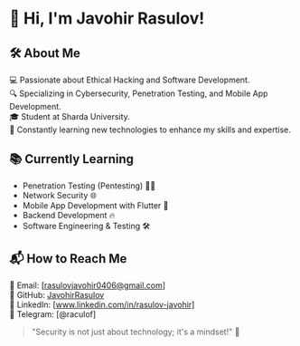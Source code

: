 # 👋 Hi, I'm Javohir Rasulov!  

## 🛠 About Me  
💻 Passionate about Ethical Hacking and Software Development.  
🔍 Specializing in Cybersecurity, Penetration Testing, and Mobile App Development.  
🎓 Student at Sharda University.  
🚀 Constantly learning new technologies to enhance my skills and expertise.  

## 📚 Currently Learning  
- Penetration Testing (Pentesting) 🕵️‍♂️  
- Network Security 🌐  
- Mobile App Development with Flutter 📱  
- Backend Development  🔥  
- Software Engineering & Testing 🛠  

## 📬 How to Reach Me  
📧 Email: [rasulovjavohir0406@gmail.com]  
🔗 GitHub: [JavohirRasulov](https://github.com/JavohirRasulov)  
💼 LinkedIn: [www.linkedin.com/in/rasulov-javohir]  
📱 Telegram: [@raculof]  

> "Security is not just about technology; it's a mindset!" 🔐

